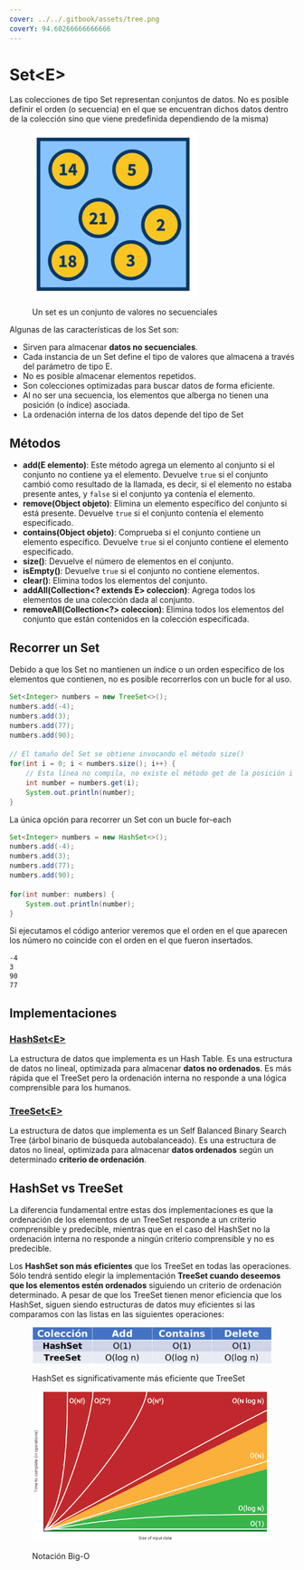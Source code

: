 ```yaml
---
cover: ../../.gitbook/assets/tree.png
coverY: 94.60266666666666
---
```


# Set\<E>

Las colecciones de tipo Set representan conjuntos de datos. No es posible definir el orden (o secuencia) en el que se encuentran dichos datos dentro de la colección sino que viene predefinida dependiendo de la misma)

<figure><img src="../../.gitbook/assets/image (15).png" alt=""><figcaption><p>Un set es un conjunto de valores no secuenciales</p></figcaption></figure>

Algunas de las características de los Set son:

* Sirven para almacenar **datos no secuenciales**.
* Cada instancia de un Set define el tipo de valores que almacena a través del parámetro de tipo E.
* No es posible almacenar elementos repetidos.
* Son colecciones optimizadas para buscar datos de forma eficiente.
* Al no ser una secuencia, los elementos que alberga no tienen una posición (o índice) asociada.
* La ordenación interna de los datos depende del tipo de Set

## Métodos

* **add(E elemento)**: Este método agrega un elemento al conjunto si el conjunto no contiene ya el elemento. Devuelve `true` si el conjunto cambió como resultado de la llamada, es decir, si el elemento no estaba presente antes, y `false` si el conjunto ya contenía el elemento.
* **remove(Object objeto)**: Elimina un elemento específico del conjunto si está presente. Devuelve `true` si el conjunto contenía el elemento especificado.
* **contains(Object objeto)**: Comprueba si el conjunto contiene un elemento específico. Devuelve `true` si el conjunto contiene el elemento especificado.
* **size()**: Devuelve el número de elementos en el conjunto.
* **isEmpty()**: Devuelve `true` si el conjunto no contiene elementos.
* **clear()**: Elimina todos los elementos del conjunto.
* **addAll(Collection\<? extends E> coleccion)**: Agrega todos los elementos de una colección dada al conjunto.
* **removeAll(Collection\<?> coleccion)**: Elimina todos los elementos del conjunto que están contenidos en la colección especificada.

## Recorrer un Set

Debido a que los Set no mantienen un índice o un orden específico de los elementos que contienen, no es posible recorrerlos con un bucle for al uso.

```java
Set<Integer> numbers = new TreeSet<>();
numbers.add(-4);
numbers.add(3);
numbers.add(77);
numbers.add(90);

// El tamaño del Set se obtiene invocando el método size()
for(int i = 0; i < numbers.size(); i++) {
    // Esta línea no compila, no existe el método get de la posición i en los Set
    int number = numbers.get(i);
    System.out.println(number);
} 
```

La única opción para recorrer un Set con un bucle for-each

```java
Set<Integer> numbers = new HashSet<>();
numbers.add(-4);
numbers.add(3);
numbers.add(77);
numbers.add(90);

for(int number: numbers) {
    System.out.println(number);
} 
```

Si ejecutamos el código anterior veremos que el orden en el que aparecen los número no coincide con el orden en el que fueron insertados.

```
-4
3
90
77
```

## Implementaciones

### [HashSet\<E>](./#hashset-less-than-e-greater-than)

La estructura de datos que implementa es un Hash Table. Es una estructura de datos no lineal, optimizada para almacenar **datos no ordenados**. Es más rápida que el TreeSet pero la ordenación interna no responde a una lógica comprensible para los humanos.

### [TreeSet\<E>](./#treeset-less-than-e-greater-than)

La estructura de datos que implementa es un Self Balanced Binary Search Tree (árbol binario de búsqueda autobalanceado). Es una estructura de datos no lineal, optimizada para almacenar **datos ordenados** según un determinado **criterio de ordenación**.

## HashSet vs TreeSet

La diferencia fundamental entre estas dos implementaciones es que la ordenación de los elementos de un TreeSet responde a un criterio comprensible y predecible, mientras que en el caso del HashSet no la ordenación interna no responde a ningún criterio comprensible y no es predecible.

Los **HashSet son más eficientes** que los TreeSet en todas las operaciones. Sólo tendrá sentido elegir la implementación **TreeSet cuando deseemos que los elementos estén ordenados** siguiendo un criterio de ordenación determinado. A pesar de que los TreeSet tienen menor eficiencia que los HashSet, siguen siendo estructuras de datos muy eficientes si las comparamos con las listas en las siguientes operaciones:

<figure><img src="../../.gitbook/assets/image (21).png" alt=""><figcaption><p>HashSet es significativamente más eficiente que TreeSet</p></figcaption></figure>

<figure><img src="../../.gitbook/assets/image (12).png" alt=""><figcaption><p>Notación Big-O</p></figcaption></figure>
